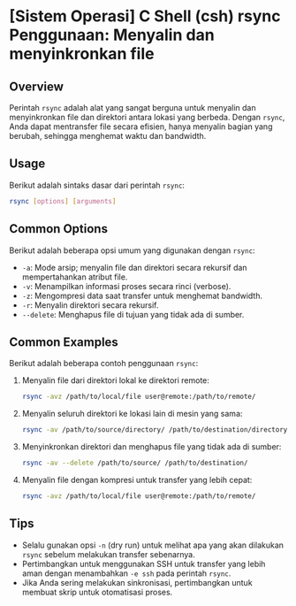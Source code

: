 # [Sistem Operasi] C Shell (csh) rsync Penggunaan: Menyalin dan menyinkronkan file

## Overview
Perintah `rsync` adalah alat yang sangat berguna untuk menyalin dan menyinkronkan file dan direktori antara lokasi yang berbeda. Dengan `rsync`, Anda dapat mentransfer file secara efisien, hanya menyalin bagian yang berubah, sehingga menghemat waktu dan bandwidth.

## Usage
Berikut adalah sintaks dasar dari perintah `rsync`:

```bash
rsync [options] [arguments]
```

## Common Options
Berikut adalah beberapa opsi umum yang digunakan dengan `rsync`:

- `-a`: Mode arsip; menyalin file dan direktori secara rekursif dan mempertahankan atribut file.
- `-v`: Menampilkan informasi proses secara rinci (verbose).
- `-z`: Mengompresi data saat transfer untuk menghemat bandwidth.
- `-r`: Menyalin direktori secara rekursif.
- `--delete`: Menghapus file di tujuan yang tidak ada di sumber.

## Common Examples
Berikut adalah beberapa contoh penggunaan `rsync`:

1. Menyalin file dari direktori lokal ke direktori remote:
   ```bash
   rsync -avz /path/to/local/file user@remote:/path/to/remote/
   ```

2. Menyalin seluruh direktori ke lokasi lain di mesin yang sama:
   ```bash
   rsync -av /path/to/source/directory/ /path/to/destination/directory/
   ```

3. Menyinkronkan direktori dan menghapus file yang tidak ada di sumber:
   ```bash
   rsync -av --delete /path/to/source/ /path/to/destination/
   ```

4. Menyalin file dengan kompresi untuk transfer yang lebih cepat:
   ```bash
   rsync -avz /path/to/local/file user@remote:/path/to/remote/
   ```

## Tips
- Selalu gunakan opsi `-n` (dry run) untuk melihat apa yang akan dilakukan `rsync` sebelum melakukan transfer sebenarnya.
- Pertimbangkan untuk menggunakan SSH untuk transfer yang lebih aman dengan menambahkan `-e ssh` pada perintah `rsync`.
- Jika Anda sering melakukan sinkronisasi, pertimbangkan untuk membuat skrip untuk otomatisasi proses.